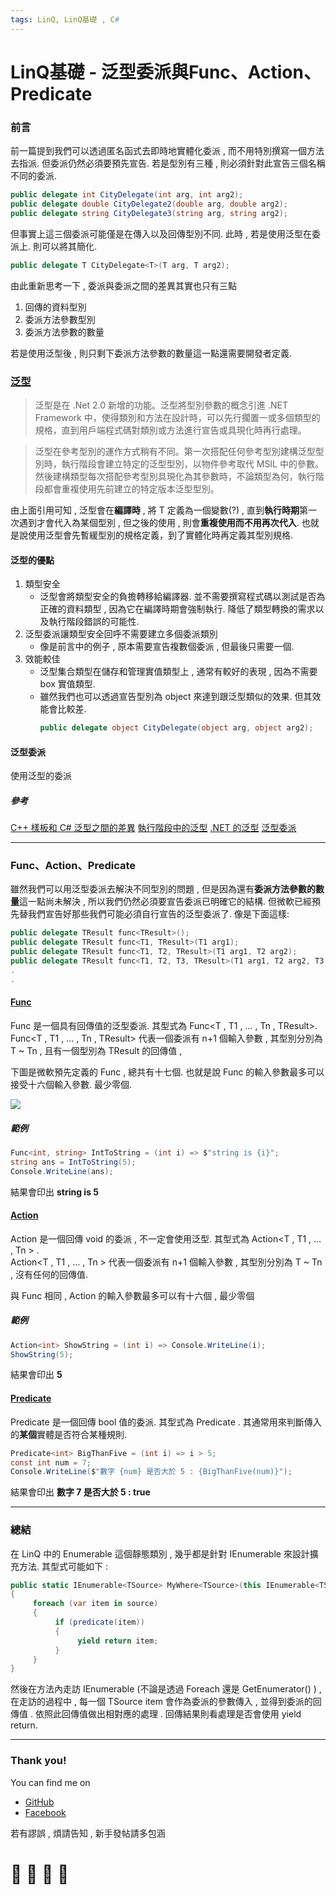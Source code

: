 ```yaml
---
tags: LinQ, LinQ基礎 , C#
---
```


# LinQ基礎 - 泛型委派與Func、Action、Predicate

### 前言
前一篇提到我們可以透過匿名函式去即時地實體化委派 , 而不用特別撰寫一個方法去指派. 但委派仍然必須要預先宣告. 若是型別有三種 , 則必須針對此宣告三個名稱不同的委派.
```C#
public delegate int CityDelegate(int arg, int arg2);
public delegate double CityDelegate2(double arg, double arg2);
public delegate string CityDelegate3(string arg, string arg2);
```
但事實上這三個委派可能僅是在傳入以及回傳型別不同. 此時 , 若是使用泛型在委派上. 則可以將其簡化.
```C#
public delegate T CityDelegate<T>(T arg, T arg2);
```

由此重新思考一下 , 委派與委派之間的差異其實也只有三點
1. 回傳的資料型別
2. 委派方法參數型別
3. 委派方法參數的數量

若是使用泛型後 , 則只剩下委派方法參數的數量這一點還需要開發者定義.

### [泛型](https://docs.microsoft.com/zh-tw/dotnet/csharp/programming-guide/generics/)

> 泛型是在 .Net 2.0 新增的功能。泛型將型別參數的概念引進 .NET Framework 中，使得類別和方法在設計時，可以先行擱置一或多個類型的規格，直到用戶端程式碼對類別或方法進行宣告或具現化時再行處理。

> 泛型在參考型別的運作方式稍有不同。第一次搭配任何參考型別建構泛型型別時，執行階段會建立特定的泛型型別，以物件參考取代 MSIL 中的參數。然後建構類型每次搭配參考型別具現化為其參數時，不論類型為何，執行階段都會重複使用先前建立的特定版本泛型型別。 

由上面引用可知 , 泛型會在**編譯時** , 將 T 定義為一個變數(?) , 直到**執行時期**第一次遇到才會代入為某個型別 , 但之後的使用 , 則會**重複使用而不用再次代入**. 也就是說使用泛型會先暫緩型別的規格定義，到了實體化時再定義其型別規格.

#### 泛型的優點
1. 類型安全
    - 泛型會將類型安全的負擔轉移給編譯器. 並不需要撰寫程式碼以測試是否為正確的資料類型 , 因為它在編譯時期會強制執行. 降低了類型轉換的需求以及執行階段錯誤的可能性.
2. 泛型委派讓類型安全回呼不需要建立多個委派類別
    - 像是前言中的例子 , 原本需要宣告複數個委派 , 但最後只需要一個.
3. 效能較佳 
    - 泛型集合類型在儲存和管理實值類型上 , 通常有較好的表現 , 因為不需要 box 實值類型.
    - 雖然我們也可以透過宣告型別為 object 來達到跟泛型類似的效果. 但其效能會比較差.
      ```C#
      public delegate object CityDelegate(object arg, object arg2);
      ```

#### 泛型委派
使用泛型的委派

##### 參考
[C++ 樣板和 C# 泛型之間的差異](https://docs.microsoft.com/zh-tw/dotnet/csharp/programming-guide/generics/differences-between-cpp-templates-and-csharp-generics)
[執行階段中的泛型](https://docs.microsoft.com/zh-tw/dotnet/csharp/programming-guide/generics/generics-in-the-run-time)
[.NET 的泛型](https://docs.microsoft.com/zh-tw/dotnet/standard/generics/index)
[泛型委派](https://docs.microsoft.com/zh-tw/dotnet/csharp/programming-guide/generics/generic-delegates)

---

### Func、Action、Predicate

雖然我們可以用泛型委派去解決不同型別的問題 , 但是因為還有**委派方法參數的數量**這一點尚未解決 , 所以我們仍然必須要宣告委派已明確它的結構. 但微軟已經預先替我們宣告好那些我們可能必須自行宣告的泛型委派了. 像是下面這樣:
```C#
public delegate TResult func<TResult>();
public delegate TResult func<T1, TResult>(T1 arg1);
public delegate TResult func<T1, T2, TResult>(T1 arg1, T2 arg2);
public delegate TResult func<T1, T2, T3, TResult>(T1 arg1, T2 arg2, T3 arg3);
.
.
```

#### [Func](https://docs.microsoft.com/zh-tw/dotnet/api/system.func-1?view=netframework-4.8)

Func 是一個具有回傳值的泛型委派. 其型式為 Func<T , T1 , … , Tn , TResult>.    
Func<T , T1 , … , Tn , TResult> 代表一個委派有 n+1 個輸入參數 , 其型別分別為 T ~ Tn , 且有一個型別為 TResult 的回傳值 ,

下圖是微軟預先定義的 Func , 總共有十七個. 也就是說 Func 的輸入參數最多可以接受十六個輸入參數. 最少零個.


![](https://i.imgur.com/5v7AYfi.png)

##### 範例
```C#
Func<int, string> IntToString = (int i) => $"string is {i}";
string ans = IntToString(5);
Console.WriteLine(ans);
```

結果會印出 **string is 5**

#### [Action](https://docs.microsoft.com/zh-tw/dotnet/api/system.action-1?view=netframework-4.8)
Action 是一個回傳 void 的委派 , 不一定會使用泛型. 其型式為 Action<T , T1 , … , Tn > .    
Action<T , T1 , … , Tn > 代表一個委派有 n+1 個輸入參數 , 其型別分別為 T ~ Tn , 沒有任何的回傳值.

與 Func 相同 , Action 的輸入參數最多可以有十六個 , 最少零個

##### 範例
```C#
Action<int> ShowString = (int i) => Console.WriteLine(i);
ShowString(5);
```
結果會印出 **5**

#### [Predicate](https://docs.microsoft.com/zh-tw/dotnet/api/system.predicate-1?view=netframework-4.8)
Predicate 是一個回傳 bool 值的委派. 其型式為 Predicate<T> .
其通常用來判斷傳入的**某個**實體是否符合某種規則.

```C#
Predicate<int> BigThanFive = (int i) => i > 5;
const int num = 7;
Console.WriteLine($"數字 {num} 是否大於 5 : {BigThanFive(num)}");
```
結果會印出 **數字 7 是否大於 5 : true**

---

### 總結

在 LinQ 中的 Enumerable 這個靜態類別 , 幾乎都是針對 IEnumerable<TSource> 來設計擴充方法. 其型式可能如下 : 
```C#
public static IEnumerable<TSource> MyWhere<TSource>(this IEnumerable<TSource> source, Func<TSource, bool> predicate)
{
     foreach (var item in source)
     {
          if (predicate(item))
          {
               yield return item;
          }
     }
}
```

然後在方法內走訪 IEnumerable<TSource> (不論是透過 Foreach 還是 GetEnumerator() ) , 在走訪的過程中 , 每一個 TSource item 會作為委派的參數傳入 , 並得到委派的回傳值 . 依照此回傳值做出相對應的處理 .
回傳結果則看處理是否會使用 yield return.

---

### Thank you! 

You can find me on

- [GitHub](https://github.com/s0920832252)
- [Facebook](https://www.facebook.com/fourtune.chen)

若有謬誤 , 煩請告知 , 新手發帖請多包涵

# :100: :muscle: :tada: :sheep: 
